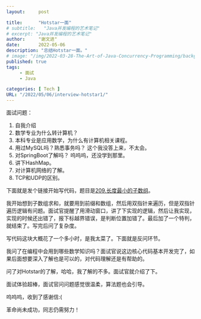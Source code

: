 ```yaml
---
layout:     post

title:      "Hotstar一面"
# subtitle:   "Java并发编程的艺术笔记"
# excerpt: "Java并发编程的艺术笔记"
author:     "谢文进"
date:       2022-05-06
description: "总结Hotstar一面。"
# image: "/img/2022-03-28-The-Art-of-Java-Concurrency-Programming/background.jpg"
published: true 
tags:
     - 面试
     - Java

categories: [ Tech ]
URL: "/2022/05/06/interview-hotstar1/"
---
```

面试问题：

1. 自我介绍
2. 数学专业为什么转计算机？
3. 本科专业是应用数学，为什么有计算机相关课程。
4. 用过MySQL吗？熟悉事务吗？
这个我没答上来，不太会。
5. 对SpringBoot了解吗？
呜呜呜，还没学到那里。
6. 讲下HashMap。
7. 对计算机网络的了解。
8. TCP和UDP的区别。

下面就是发个链接开始写代码，题目是[209.长度最小的子数组](https://leetcode-cn.com/problems/minimum-size-subarray-sum/)。

我开始想到子数组求和，就要用到前缀和数组，然后用双指针来遍历，但是双指针遍历逻辑有问题。面试官提醒了用滑动窗口，讲了下实现的逻辑，然后让我实现，实现的时候还出错了，报下标越界错误，是判断位置加错了。最后加了一个特判，就结束了。写完后问了复杂度。

写代码这块大概花了一个多小时，是我太菜了。下面就是反问环节。

我问了在编程中会用到哪些数学知识吗？面试官说这边核心代码基本开发完了，如果后面想要深入了解也是可以的，对代码理解还是有帮助的。

问了对Hotstar的了解，哈哈，我了解的不多。面试官就介绍了下。

面试体验超棒，面试官问问题感觉很温柔，算法题也会引导。

呜呜呜，收到了感谢信:(

革命尚未成功，同志仍需努力！